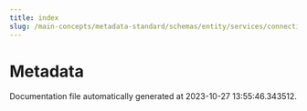 ```yaml
---
title: index
slug: /main-concepts/metadata-standard/schemas/entity/services/connections/metadata
---
```


# Metadata

Documentation file automatically generated at 2023-10-27 13:55:46.343512.
